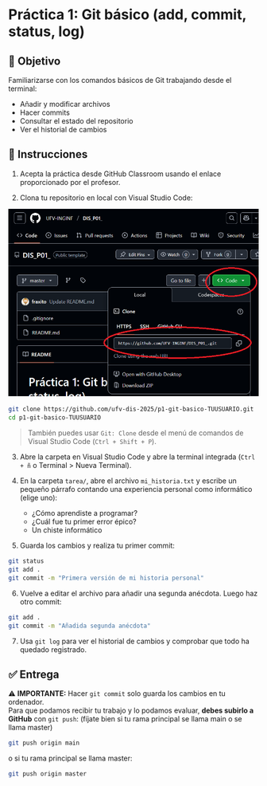 # Práctica 1: Git básico (add, commit, status, log)

## 🎯 Objetivo

Familiarizarse con los comandos básicos de Git trabajando desde el terminal:

- Añadir y modificar archivos
- Hacer commits
- Consultar el estado del repositorio
- Ver el historial de cambios

## 🧪 Instrucciones

1. Acepta la práctica desde GitHub Classroom usando el enlace proporcionado por el profesor.

2. Clona tu repositorio en local con Visual Studio Code:

![clonar con Code](img/imagen1_repo.png)

```bash
git clone https://github.com/ufv-dis-2025/p1-git-basico-TUUSUARIO.git
cd p1-git-basico-TUUSUARIO
```

> También puedes usar `Git: Clone` desde el menú de comandos de Visual Studio Code (`Ctrl + Shift + P`).

3. Abre la carpeta en Visual Studio Code y abre la terminal integrada (`Ctrl + ñ` o Terminal > Nueva Terminal).

4. En la carpeta `tarea/`, abre el archivo `mi_historia.txt` y escribe un pequeño párrafo contando una experiencia personal como informático (elige uno):
   - ¿Cómo aprendiste a programar?
   - ¿Cuál fue tu primer error épico?
   - Un chiste informático

5. Guarda los cambios y realiza tu primer commit:

```bash
git status
git add .
git commit -m "Primera versión de mi historia personal"
```

6. Vuelve a editar el archivo para añadir una segunda anécdota. Luego haz otro commit:

```bash
git add .
git commit -m "Añadida segunda anécdota"
```

7. Usa `git log` para ver el historial de cambios y comprobar que todo ha quedado registrado.

## ✅ Entrega

⚠️ **IMPORTANTE:** Hacer `git commit` solo guarda los cambios en tu ordenador.  
Para que podamos recibir tu trabajo y lo podamos evaluar, **debes subirlo a GitHub** con `git push`: (fíjate bien si tu rama principal se llama main o se llama master)

```bash
git push origin main
```
o si tu rama principal se llama master:
```bash
git push origin master
```